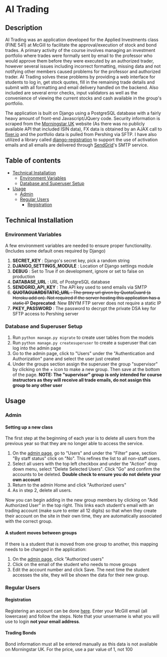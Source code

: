 # AI Trading

## Description

AI Trading was an application developed for the Applied Investments class (FINE 541) at McGill to facilitate the approval/execution of stock and bond trades. A primary activity of the course involves managing an investment portfolio where trades were formally sent by email to the professor who would approve them before they were executed by an authorized trader, however several issues including incorrect formatting, missing data and not notifying other members caused problems for the professor and authorized trader. AI Trading solves these problems by providing a web interface for students to log in, get stock quotes, fill in the remaining trade details and submit with all formatting and email delivery handled on the backend. Also included are several error checks, input validators as well as the convenience of viewing the current stocks and cash available in the group's portfolio.

The application is built on Django using a PostgreSQL database with a fairly heavy amount of front-end Javascript/JQuery code. Security information is scraped from the [Morningstar UK](http://www.morningstar.co.uk/uk/) website (As there was no publicly available API that included ISIN data), FX data is obtained by an AJAX call to [fixer.io](http://fixer.io/) and the portfolio data is pulled from Pershing via SFTP. I have also utilized a library called [django-registration](https://django-registration.readthedocs.io) to support the use of activation emails and all emails are delivered through [SendGrid](https://sendgrid.com/)'s SMTP service.

## Table of contents

- [Technical Installation](#technical-installation)
  * [Environment Variables](#environment-variables)
  * [Database and Superuser Setup](#database-and-superuser-setup)
- [Usage](#usage)
  * [Admin](#admin)
  * [Regular Users](#regular-users)
    + [Registration](#registration)

## Technical Installation

### Environment Variables
A few environment variables are needed to ensure proper functionality. (Includes some default ones required by Django)

1. **SECRET_KEY** : Django's secret key, pick a random string
2. **DJANGO_SETTINGS_MODULE** : Location of Django settings module
3. **DEBUG** : Set to True if on development, ignore or set to false on production
4. **DATABASE_URL** : URL of PostgreSQL database
5. **SENDGRID_API_KEY** : The API key used to send emails via SMTP
6. ~~**QUOTAGUARDSTATIC_URL** : The proxy url given by QuotaGuard (a Heroku add on). Not required if the server hosting this application has a static IP~~
**Deprecated**: New BNYM FTP server does not require a static IP
7. **PKEY_PASSWORD** : The password to decrypt the private DSA key for SFTP access to Pershing server

### Database and Superuser Setup

1. Run `python manage.py migrate` to create user tables from the models
2. Run `python manage.py createsuperuser` to create a superuser that can log into the admin page
3. Go to the admin page, click to "Users" under the "Authentication and Authorization" pane and select the user just created
4. Under the groups section assign the superuser the group "supervisor" by clicking on the + icon to make a new group. Then save at the bottom of the page.
**NOTE: The "supervisor" group is only intended for course instructors as they will receive all trade emails, do not assign this group to any other user**

## Usage

### Admin

#### Setting up a new class
The first step at the beginning of each year is to delete all users from the previous year so that they are no longer able to access the service.
1. On the [admin page](https://aitrading.herokuapp.com/admin), go to "Users" and under the "Filter" pane, section "By staff status" click on "No". This refines the list to all non-staff users.
2. Select all users with the top left checkbox and under the "Action" drop down menu, select "Delete Selected Users". Click "Go" and confirm the accounts to be deleted. **Double check to ensure you do not delete your own account**
3. Return to the admin Home and click "Authorized users"
4. As in step 2, delete all users.

Now you can begin adding in the new group members by clicking on "Add Authorized User" in the top right. This links each student's email with an trading account (make sure to enter all 12 digits) so that when they create their account on the site in their own time, they are automatically associated with the correct group.

#### A student moves between groups

If there is a student that is moved from one group to another, this mapping needs to be changed in the application:
1. On the [admin page](https://aitrading.herokuapp.com/admin), click "Authorized users"
2. Click on the email of the student who needs to move groups
3. Edit the account number and click Save. The next time the student accesses the site, they will be shown the data for their new group.

### Regular Users

#### Registration
Registering an account can be done [here](https://aitrading.herokuapp.com/accounts/register/). Enter your McGill email (all lowercase) and follow the steps. Note that your unsername is what you will use to login **not your email address**.

#### Trading Bonds
Bond information must all be entered manually as this data is not available on Morningstar UK. For the price, use a par value of 1, not 100
